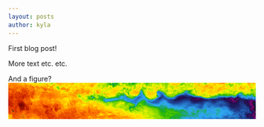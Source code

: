 ```yaml
---
layout: posts
author: kyla
---
```


First blog post! 

More text etc. etc.

And a figure?
![test image](/blog/images/sst.png)
